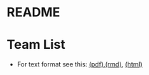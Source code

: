 # README

# Team List
- For text format see this: [(pdf)](list_exp.pdf),[(rmd)](list.rmd), [(html)](list_exp.html)

